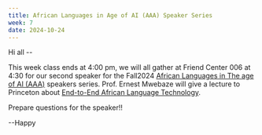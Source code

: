 ```yaml
---
title: African Languages in Age of AI (AAA) Speaker Series
week: 7
date: 2024-10-24
---
```


Hi all --

This week class ends at 4:00 pm, we will all gather at Friend Center 006 at 4:30 for our second speaker for the Fall2024 [African Languages in The age of AI (AAA)](https://cdh.princeton.edu/programs/research-groups/humanities-for-ai/african-languages-in-the-age-of-ai-aaa-speaker-series/) speakers series. 
Prof. Ernest Mwebaze will give a lecture to Princeton about [End-to-End African Language Technology](https://cdh.princeton.edu/events/end-to-end-african-language-technology/).

Prepare questions for the speaker!!

--Happy